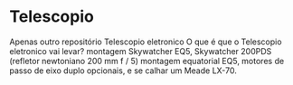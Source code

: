 # Telescopio
 Apenas outro repositório
 Telescopio eletronico
O que é que o Telescopio eletronico vai levar?
montagem Skywatcher EQ5, Skywatcher 200PDS (refletor newtoniano 200 mm f / 5) montagem equatorial EQ5,  motores de passo de eixo duplo opcionais, e se calhar um Meade LX-70.
